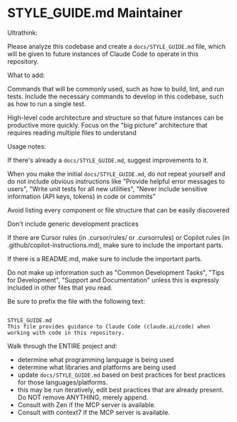 # STYLE_GUIDE.md Maintainer

Ultrathink: 

Please analyze this codebase and create a `docs/STYLE_GUIDE.md` file, which will be given to future instances of Claude Code to operate in this repository.

What to add:

Commands that will be commonly used, such as how to build, lint, and run tests. Include the necessary commands to develop in this codebase, such as how to run a single test.

High-level code architecture and structure so that future instances can be productive more quickly. Focus on the "big picture" architecture that requires reading multiple files to understand

Usage notes:

If there's already a `docs/STYLE_GUIDE.md`, suggest improvements to it.

When you make the initial `docs/STYLE_GUIDE.md`, do not repeat yourself and do not include obvious instructions like "Provide helpful error messages to users", "Write unit tests for all new utilities", "Never include sensitive information (API keys, tokens) in code or commits"

Avoid listing every component or file structure that can be easily discovered

Don't include generic development practices

If there are Cursor rules (in .cursor/rules/ or .cursorrules) or Copilot rules (in .github/copilot-instructions.md), make sure to include the important parts.

If there is a README.md, make sure to include the important parts.

Do not make up information such as "Common Development Tasks", "Tips for Development", "Support and Documentation" unless this is expressly included in other files that you read.

Be sure to prefix the file with the following text:

```

STYLE_GUIDE.md
This file provides guidance to Claude Code (claude.ai/code) when working with code in this repository.

```

Walk through the ENTIRE project and:
- determine what programming language is being used
- determine what libraries and platforms are being used
- update `docs/STYLE_GUIDE.md` based on best practices for best practices for those languages/platforms.
- this may be run iteratively, edit best practices that are already present. Do NOT remove ANYTHING, merely append. 
- Consult with Zen if the MCP server is available.
- Consult with context7 if the MCP server is available.

